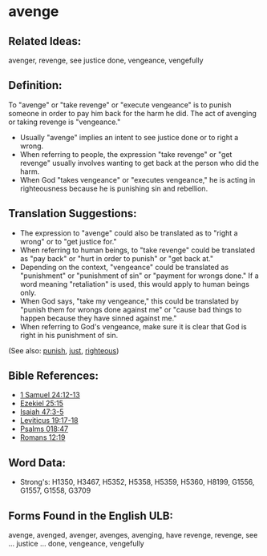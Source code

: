 # avenge

## Related Ideas:

avenger, revenge, see justice done, vengeance, vengefully

## Definition:

To "avenge" or "take revenge" or "execute vengeance" is to punish someone in order to pay him back for the harm he did. The act of avenging or taking revenge is "vengeance."

* Usually "avenge" implies an intent to see justice done or to right a wrong.
* When referring to people, the expression "take revenge" or "get revenge" usually involves wanting to get back at the person who did the harm.
* When God "takes vengeance" or "executes vengeance," he is acting in righteousness because he is punishing sin and rebellion.

## Translation Suggestions:

* The expression to "avenge" could also be translated as to "right a wrong" or to "get justice for."
* When referring to human beings, to "take revenge" could be translated as "pay back" or "hurt in order to punish" or "get back at."
* Depending on the context, "vengeance" could be translated as "punishment" or "punishment of sin" or "payment for wrongs done." If a word meaning "retaliation" is used, this would apply to human beings only.
* When God says, "take my vengeance," this could be translated by "punish them for wrongs done against me" or "cause bad things to happen because they have sinned against me."
* When referring to God's vengeance, make sure it is clear that God is right in his punishment of sin.

(See also: [punish](../other/punish.md), [just](../kt/justice.md), [righteous](../kt/righteous.md))

## Bible References:

* [1 Samuel 24:12-13](rc://en/tn/help/1sa/24/12)
* [Ezekiel 25:15](rc://en/tn/help/ezk/25/15)
* [Isaiah 47:3-5](rc://en/tn/help/isa/47/03)
* [Leviticus 19:17-18](rc://en/tn/help/lev/19/17)
* [Psalms 018:47](rc://en/tn/help/psa/018/047)
* [Romans 12:19](rc://en/tn/help/rom/12/19)

## Word Data:

* Strong's: H1350, H3467, H5352, H5358, H5359, H5360, H8199, G1556, G1557, G1558, G3709

## Forms Found in the English ULB:

avenge, avenged, avenger, avenges, avenging, have revenge, revenge, see ... justice ... done, vengeance, vengefully
